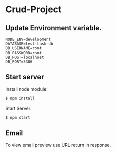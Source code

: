 # Crud-Project

## Update Environment variable.
```
NODE_ENV=development
DATABASE=test-task-db
DB_USERNAME=root
DB_PASSWORD=root
DB_HOST=localhost
DB_PORT=3306
```

## Start server

Install node module:

```bash
$ npm install
```
Start Server:

```bash
$ npm start
```

## Email
To view email preview use URL return in response.
